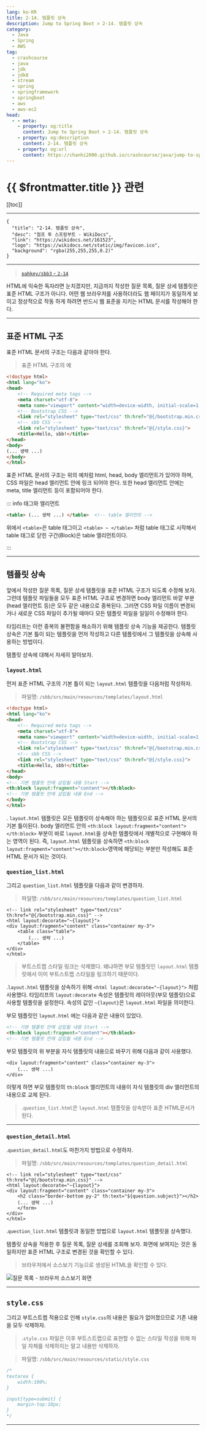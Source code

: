```yaml
---
lang: ko-KR
title: 2-14. 템플릿 상속
description: Jump to Spring Boot > 2-14. 템플릿 상속
category:
  - Java
  - Spring
  - AWS
tag: 
  - crashcourse
  - java
  - jdk
  - jdk8
  - stream
  - spring
  - springframework
  - springboot
  - aws
  - aws-ec2
head:
  - - meta:
    - property: og:title
      content: Jump to Spring Boot > 2-14. 템플릿 상속
    - property: og:description
      content: 2-14. 템플릿 상속
    - property: og:url
      content: https://chanhi2000.github.io/crashcourse/java/jump-to-spring-boot/02N.html
---
```


# {{ $frontmatter.title }} 관련

[[toc]]

---

```component VPCard
{
  "title": "2-14. 템플릿 상속",
  "desc": "점프 투 스프링부트 - WikiDocs",
  "link": "https://wikidocs.net/161523",
  "logo": "https://wikidocs.net/static/img/favicon.ico",
  "background": "rgba(255,255,255,0.2)"
}
```

---

> [<FontIcon icon="iconfont icon-github"/> `pahkey/sbb3` - <FontIcon icon="iconfont icon-folder"/> `2-14`](https://github.com/pahkey/sbb3/tree/2-14)

<VidStack src="youtube/8NJtSJT5j-8"/>

HTML에 익숙한 독자라면 눈치겠지만, 지금까지 작성한 질문 목록, 질문 상세 템플릿은 표준 HTML 구조가 아니다. 어떤 웹 브라우저를 사용하더라도 웹 페이지가 동일하게 보이고 정상적으로 작동 하게 하려면 반드시 웹 표준을 지키는 HTML 문서를 작성해야 한다.

---

## 표준 HTML 구조

표준 HTML 문서의 구조는 다음과 같아야 한다.

> 표준 HTML 구조의 예

```html
<!doctype html>
<html lang="ko">
<head>
    <!-- Required meta tags -->
    <meta charset="utf-8">
    <meta name="viewport" content="width=device-width, initial-scale=1, shrink-to-fit=no">
    <!-- Bootstrap CSS -->
    <link rel="stylesheet" type="text/css" th:href="@{/bootstrap.min.css}">
    <!-- sbb CSS -->
    <link rel="stylesheet" type="text/css" th:href="@{/style.css}">
    <title>Hello, sbb!</title>
</head>
<body>
(... 생략 ...)
</body>
</html>
```

표준 HTML 문서의 구조는 위의 예처럼 html, head, body 엘리먼트가 있어야 하며, CSS 파일은 head 엘리먼트 안에 링크 되어야 한다. 또한 head 엘리먼트 안에는 meta, title 엘리먼트 등이 포함되어야 한다.

::: info 태그와 엘리먼트

```html
<table> (... 생략 ...) </table>  <!-- table 엘리먼트 -->
```

위에서 `<table>`은 table 태그이고 `<table> ~ </table>` 처럼 table 태그로 시작해서 table 태그로 닫힌 구간(Block)은 table 엘리먼트이다.

:::

---

## 템플릿 상속

앞에서 작성한 질문 목록, 질문 상세 템플릿을 표준 HTML 구조가 되도록 수정해 보자. 그런데 템플릿 파일들을 모두 표준 HTML 구조로 변경하면 body 엘리먼트 바깥 부분(head 엘리먼트 등)은 모두 같은 내용으로 중복된다. 그러면 CSS 파일 이름이 변경되거나 새로운 CSS 파일이 추가될 때마다 모든 템플릿 파일을 일일이 수정해야 한다.

타임리프는 이런 중복의 불편함을 해소하기 위해 템플릿 상속 기능을 제공한다. 템플릿 상속은 기본 틀이 되는 템플릿을 먼저 작성하고 다른 템플릿에서 그 템플릿을 상속해 사용하는 방법이다.

템플릿 상속에 대해서 자세히 알아보자.

### <FontIcon icon="fa-brands fa-html"/>`layout.html`

먼저 표준 HTML 구조의 기본 틀이 되는 <FontIcon icon="fa-brands fa-html"/>`layout.html` 템플릿을 다음처럼 작성하자.

> 파일명: <FontIcon icon="iconfont icon-folder"/>`/sbb/src/main/resources/templates/`<FontIcon icon="fa-brands fa-html"/>`layout.html`

```html
<!doctype html>
<html lang="ko">
<head>
    <!-- Required meta tags -->
    <meta charset="utf-8">
    <meta name="viewport" content="width=device-width, initial-scale=1, shrink-to-fit=no">
    <!-- Bootstrap CSS -->
    <link rel="stylesheet" type="text/css" th:href="@{/bootstrap.min.css}">
    <!-- sbb CSS -->
    <link rel="stylesheet" type="text/css" th:href="@{/style.css}">
    <title>Hello, sbb!</title>
</head>
<body>
<!-- 기본 템플릿 안에 삽입될 내용 Start -->
<th:block layout:fragment="content"></th:block>
<!-- 기본 템플릿 안에 삽입될 내용 End -->
</body>
</html>
```

. <FontIcon icon="fa-brands fa-html"/>`layout.html` 템플릿은 모든 템플릿이 상속해야 하는 템플릿으로 표준 HTML 문서의 기본 틀이된다. body 엘리먼트 안의 `<th:block layout:fragment="content"></th:block>` 부분이 바로 <FontIcon icon="fa-brands fa-html"/>`layout.html`을 상속한 템플릿에서 개별적으로 구현해야 하는 영역이 된다. 즉, <FontIcon icon="fa-brands fa-html"/>`layout.html` 템플릿을 상속하면 `<th:block layout:fragment="content"></th:block>`영역에 해당되는 부분만 작성해도 표준 HTML 문서가 되는 것이다.

### <FontIcon icon="fa-brands fa-html"/>`question_list.html`

그리고 <FontIcon icon="fa-brands fa-html"/>`question_list.html` 템플릿을 다음과 같이 변경하자.

> 파일명: <FontIcon icon="iconfont icon-folder"/>`/sbb/src/main/resources/templates/`<FontIcon icon="fa-brands fa-html"/>`question_list.html`

```html{1-3,7}
<!-- link rel="stylesheet" type="text/css" th:href="@{/bootstrap.min.css}" -->
<html layout:decorate="~{layout}">
<div layout:fragment="content" class="container my-3">
    <table class="table">
        (... 생략 ...)
    </table>
</div>
</html>
```

> 부트스트랩 스타일 링크는 삭제했다. 왜냐하면 부모 템플릿인 <FontIcon icon="fa-brands fa-html"/>`layout.html` 템플릿에서 이미 부트스트랩 스타일을 링크하기 때문이다.

.<FontIcon icon="fa-brands fa-html"/>`layout.html` 템플릿을 상속하기 위해 `<html layout:decorate="~{layout}">` 처럼 사용했다. 타임리프의 `layout:decorate` 속성은 템플릿의 레이아웃(부모 템플릿)으로 사용할 템플릿을 설정한다. 속성의 값인 `~{layout}`은 <FontIcon icon="fa-brands fa-html"/>`layout.html` 파일을 의미한다.

부모 템플릿인 <FontIcon icon="fa-brands fa-html"/>`layout.html` 에는 다음과 같은 내용이 있었다.

```html
<!-- 기본 템플릿 안에 삽입될 내용 Start -->
<th:block layout:fragment="content"></th:block>
<!-- 기본 템플릿 안에 삽입될 내용 End -->
```

부모 템플릿의 위 부분을 자식 템플릿의 내용으로 바꾸기 위해 다음과 같이 사용했다.

```html{1}
<div layout:fragment="content" class="container my-3">
    (... 생략 ...)
</div>
```

이렇게 하면 부모 템플릿의 `th:block` 엘리먼트의 내용이 자식 템플릿의 div 엘리먼트의 내용으로 교체 된다.

> .<FontIcon icon="fa-brands fa-html"/>`question_list.html`은 <FontIcon icon="fa-brands fa-html"/>`layout.html` 템플릿을 상속받아 표준 HTML문서가 된다.

---

### <FontIcon icon="fa-brands fa-html"/>`question_detail.html`

.<FontIcon icon="fa-brands fa-html"/>`question_detail.html`도 마찬가지 방법으로 수정하자.

> 파일명: <FontIcon icon="iconfont icon-folder"/>`/sbb/src/main/resources/templates/`<FontIcon icon="fa-brands fa-html"/>`question_detail.html`

```html{1-3,7}
<!-- link rel="stylesheet" type="text/css" th:href="@{/bootstrap.min.css}" -->
<html layout:decorate="~{layout}">
<div layout:fragment="content" class="container my-3">
    <h2 class="border-bottom py-2" th:text="${question.subject}"></h2>
    (... 생략 ...)
    </form>
</div>
</html>
```

.<FontIcon icon="fa-brands fa-html"/>`question_list.html` 템플릿과 동일한 방법으로 <FontIcon icon="fa-brands fa-html"/>`layout.html` 템플릿을 상속했다.

템플릿 상속을 적용한 후 질문 목록, 질문 상세를 조회해 보자. 화면에 보여지는 것은 동일하지만 표준 HTML 구조로 변경된 것을 확인할 수 있다.

> 브라우저에서 소스보기 기능으로 생성된 HTML을 확인할 수 있다.

![질문 목록 - 브라우저 소스보기 화면](https://wikidocs.net/images/page/161523/O_2-14_1.png)

---

## <FontIcon icon="fa-brands fa-css3-alt"/>`style.css`

그리고 부트스트랩 적용으로 인해 <FontIcon icon="fa-brands fa-css3-alt"/>`style.css`의 내용은 필요가 없어졌으므로 기존 내용을 모두 삭제하자.

> .<FontIcon icon="fa-brands fa-css3-alt"/>`style.css` 파일은 이후 부트스트랩으로 표현할 수 없는 스타일 작성을 위해 파일 자체를 삭제하지는 말고 내용만 삭제하자.

> 파일명: <FontIcon icon="iconfont icon-folder"/>`/sbb/src/main/resources/static/`<FontIcon icon="fa-brands fa-css3-alt"/>`style.css`

```css {1,9}
/*
textarea {
    width:100%;
}

input[type=submit] {
    margin-top:10px;
}
*/
```

---

<TagLinks />